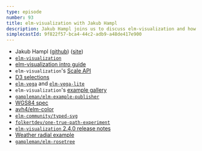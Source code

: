 ```yaml
---
type: episode
number: 93
title: elm-visualization with Jakub Hampl
description: Jakub Hampl joins us to discuss elm-visualization and how it enables powerful flexibility through its low-level building blocks philosophy.
simplecastId: 9f822f57-bca4-44c2-adb9-a48de417e900
---
```


- Jakub Hampl ([github](https://github.com/gampleman)) ([site](https://gampleman.eu/))
- [`elm-visualization`](https://package.elm-lang.org/packages/gampleman/elm-visualization/latest/)
- [elm-visualization intro guide](https://github.com/gampleman/elm-visualization/blob/master/docs/INTRO.md)
- `elm-visualization`'s [Scale API](https://package.elm-lang.org/packages/gampleman/elm-visualization/2.4.0/Scale/)
- [D3 selections](https://www.d3indepth.com/selections/)
- [`elm-vega`](https://package.elm-lang.org/packages/gicentre/elm-vega/latest/) and [`elm-vega-lite`](https://package.elm-lang.org/packages/gicentre/elm-vegalite/latest/)
- `elm-visualization`'s [example gallery](https://elm-visualization.netlify.app/)
- [`gampleman/elm-example-publisher`](https://github.com/gampleman/elm-example-publisher)
- [WGS84 spec](https://en.wikipedia.org/wiki/World_Geodetic_System)
- [avh4/elm-color](https://package.elm-lang.org/packages/avh4/elm-color/latest/)
- [`elm-community/typed-svg`](https://package.elm-lang.org/packages/elm-community/typed-svg/latest/)
- [`folkertdev/one-true-path-experiment`](https://package.elm-lang.org/packages/folkertdev/one-true-path-experiment/latest/)
- [`elm-visualization` 2.4.0 release notes](https://github.com/gampleman/elm-visualization/releases/tag/2.4.0)
- [Weather radial example](https://elm-visualization.netlify.app/weatherradial/)
- [`gampleman/elm-rosetree`](https://package.elm-lang.org/packages/gampleman/elm-rosetree/latest/)
